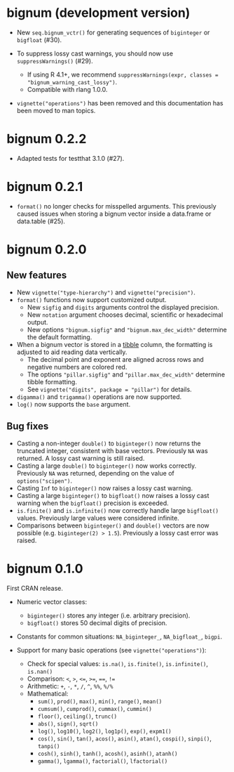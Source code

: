 # bignum (development version)

* New `seq.bignum_vctr()` for generating sequences of `biginteger` or `bigfloat` (#30).

* To suppress lossy cast warnings, you should now use `suppressWarnings()` (#29).
    * If using R 4.1+, we recommend `suppressWarnings(expr, classes = "bignum_warning_cast_lossy")`.
    * Compatible with rlang 1.0.0.

* `vignette("operations")` has been removed and this documentation has been moved to man topics.

# bignum 0.2.2

* Adapted tests for testthat 3.1.0 (#27).

# bignum 0.2.1

* `format()` no longer checks for misspelled arguments. This previously caused issues when storing a bignum vector inside a data.frame or data.table (#25).

# bignum 0.2.0

## New features

* New `vignette("type-hierarchy")` and `vignette("precision")`.
* `format()` functions now support customized output.
    * New `sigfig` and `digits` arguments control the displayed precision.
    * New `notation` argument chooses decimal, scientific or hexadecimal output.
    * New options `"bignum.sigfig"` and `"bignum.max_dec_width"` determine the default formatting.
* When a bignum vector is stored in a [tibble](https://tibble.tidyverse.org) column, the formatting is adjusted to aid reading data vertically.
    * The decimal point and exponent are aligned across rows and negative numbers are colored red.
    * The options `"pillar.sigfig"` and `"pillar.max_dec_width"` determine tibble formatting.
    * See `vignette("digits", package = "pillar")` for details.
* `digamma()` and `trigamma()` operations are now supported.
* `log()` now supports the `base` argument.

## Bug fixes

* Casting a non-integer `double()` to `biginteger()` now returns the truncated integer, consistent with base vectors. Previously `NA` was returned. A lossy cast warning is still raised.
* Casting a large `double()` to `biginteger()` now works correctly. Previously `NA` was returned, depending on the value of `options("scipen")`.
* Casting `Inf` to `biginteger()` now raises a lossy cast warning.
* Casting a large `biginteger()` to `bigfloat()` now raises a lossy cast warning when the `bigfloat()` precision is exceeded.
* `is.finite()` and `is.infinite()` now correctly handle large `bigfloat()` values. Previously large values were considered infinite.
* Comparisons between `biginteger()` and `double()` vectors are now possible (e.g. `biginteger(2) > 1.5`). Previously a lossy cast error was raised.


# bignum 0.1.0

First CRAN release.

* Numeric vector classes:
    * `biginteger()` stores any integer (i.e. arbitrary precision).
    * `bigfloat()` stores 50 decimal digits of precision.

* Constants for common situations: `NA_biginteger_`, `NA_bigfloat_`, `bigpi`.

* Support for many basic operations (see `vignette("operations")`):
    * Check for special values: `is.na()`, `is.finite()`, `is.infinite()`,
      `is.nan()`
    * Comparison: `<`, `>`, `<=`, `>=`, `==`, `!=`
    * Arithmetic: `+`, `-`, `*`, `/`, `^`, `%%`, `%/%`
    * Mathematical:
        * `sum()`, `prod()`, `max()`, `min()`, `range()`, `mean()`
        * `cumsum()`, `cumprod()`, `cummax()`, `cummin()`
        * `floor()`, `ceiling()`, `trunc()`
        * `abs()`, `sign()`, `sqrt()`
        * `log()`, `log10()`, `log2()`, `log1p()`, `exp()`, `expm1()`
        * `cos()`, `sin()`, `tan()`, `acos()`, `asin()`, `atan()`, `cospi()`,
          `sinpi()`, `tanpi()`
        * `cosh()`, `sinh()`, `tanh()`, `acosh()`, `asinh()`, `atanh()`
        * `gamma()`, `lgamma()`, `factorial()`, `lfactorial()`
